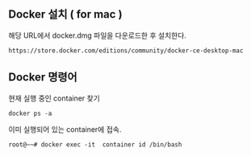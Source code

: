 ## Docker 설치 ( for mac )

해당 URL에서 docker.dmg 파일을 다운로드한 후 설치한다.

```
https://store.docker.com/editions/community/docker-ce-desktop-mac
```



## Docker 명령어

현재 실행 중인 container 찾기
```
docker ps -a
```

이미 실행되어 있는 container에 접속.

```
root@~~# docker exec -it  container id /bin/bash
```
